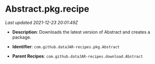 # Abstract.pkg.recipe

_Last updated 2021-12-23 20:01:49Z_

- **Description**: Downloads the latest version of Abstract and creates a package.

- **Identifier**: `com.github.dataJAR-recipes.pkg.Abstract`

- **Parent Recipes**: `com.github.dataJAR-recipes.download.Abstract`

